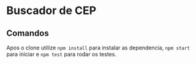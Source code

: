 # Buscador de CEP


## Comandos

Apos o clone utilize `npm install` para instalar as dependencia, `npm start` para iniciar e `npm test` para rodar os testes.

